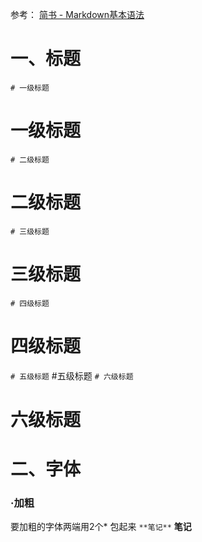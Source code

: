参考：
[简书 - Markdown基本语法](https://www.jianshu.com/p/191d1e21f7ed)

# 一、标题
`# 一级标题`
# 一级标题
`# 二级标题`
# 二级标题
`# 三级标题`
# 三级标题
`# 四级标题`
# 四级标题
`# 五级标题`
#五级标题
`# 六级标题`
# 六级标题

# 二、字体
### ·加粗
要加粗的字体两端用2个* 包起来
`**笔记**`
**笔记**
